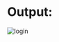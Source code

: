 # Output:
![login](https://user-images.githubusercontent.com/109715980/192448947-3d175793-afd1-435e-ac35-78b61486773e.png)



